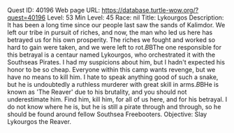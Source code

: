 Quest ID: 40196
Web page URL: https://database.turtle-wow.org/?quest=40196
Level: 53
Min Level: 45
Race: nil
Title: Lykourgos
Description: It has been a long time since our people last saw the sands of Kalimdor. We left our tribe in pursuit of riches, and now, the man who led us here has betrayed us for his own prosperity. The riches we fought and worked so hard to gain were taken, and we were left to rot.$B$BThe one responsible for this betrayal is a centaur named Lykourgos, who orchestrated it with the Southseas Pirates. I had my suspicions about him, but I hadn't expected his honor to be so cheap. Everyone within this camp wants revenge, but we have no means to kill him. I hate to speak anything good of such a snake, but he is undoubtedly a ruthless murderer with great skill in arms.$B$BHe is known as 'The Reaver' due to his brutality, and you should not underestimate him. Find him, kill him, for all of us here, and for his betrayal. I do not know where he is, but he is still a pirate through and through, so he should be found around fellow Southsea Freebooters.
Objective: Slay Lykourgos the Reaver.
